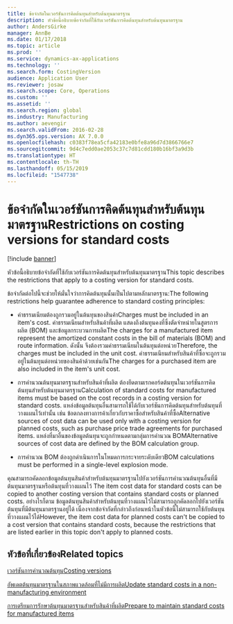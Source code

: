 ```yaml
---
title: ข้อจำกัดในเวอร์ชันการคิดต้นทุนสำหรับต้นทุนมาตรฐาน
description: หัวข้อนี้อธิบายข้อจำกัดที่ใช้กับเวอร์ชันการคิดต้นทุนสำหรับต้นทุนมาตรฐาน
author: AndersGirke
manager: AnnBe
ms.date: 01/17/2018
ms.topic: article
ms.prod: ''
ms.service: dynamics-ax-applications
ms.technology: ''
ms.search.form: CostingVersion
audience: Application User
ms.reviewer: josaw
ms.search.scope: Core, Operations
ms.custom: ''
ms.assetid: ''
ms.search.region: global
ms.industry: Manufacturing
ms.author: aevengir
ms.search.validFrom: 2016-02-28
ms.dyn365.ops.version: AX 7.0.0
ms.openlocfilehash: c0383f78ea5cfa42183e0bfe8a96d7d3866766e7
ms.sourcegitcommit: 9d4c7edd0ae2053c37c7d81cdd180b16bf3a9d3b
ms.translationtype: HT
ms.contentlocale: th-TH
ms.lasthandoff: 05/15/2019
ms.locfileid: "1547738"
---
```

#  <a name="restrictions-on-costing-versions-for-standard-costs"></a><span data-ttu-id="817e0-103">ข้อจำกัดในเวอร์ชันการคิดต้นทุนสำหรับต้นทุนมาตรฐาน</span><span class="sxs-lookup"><span data-stu-id="817e0-103">Restrictions on costing versions for standard costs</span></span>

[!include [banner](../includes/banner.md)]

<span data-ttu-id="817e0-104">หัวข้อนี้อธิบายข้อจำกัดที่ใช้กับเวอร์ชันการคิดต้นทุนสำหรับต้นทุนมาตรฐาน</span><span class="sxs-lookup"><span data-stu-id="817e0-104">This topic describes the restrictions that apply to a costing version for standard costs.</span></span> 

<span data-ttu-id="817e0-105">ข้อจำกัดต่อไปนี้จะช่วยให้มั่นใจว่าการคิดต้นทุนนั้นเป็นไปตามหลักมาตรฐาน:</span><span class="sxs-lookup"><span data-stu-id="817e0-105">The following restrictions help guarantee adherence to standard costing principles:</span></span>

-  <span data-ttu-id="817e0-106">ค่าธรรมเนียมต้องถูกรวมอยู่ในต้นทุนของสินค้า</span><span class="sxs-lookup"><span data-stu-id="817e0-106">Charges must be included in an item's cost.</span></span> <span data-ttu-id="817e0-107">ค่าธรรมเนียมสำหรับสินค้าที่ผลิต แสดงถึงต้นทุนคงที่ซึ่งตัดจำหน่ายในสูตรการผลิต (BOM) และข้อมูลกระบวนการผลิต</span><span class="sxs-lookup"><span data-stu-id="817e0-107">The charges for a manufactured item represent the amortized constant costs in the bill of materials (BOM) and route information.</span></span> <span data-ttu-id="817e0-108">ดังนั้น จึงต้องรวมค่าธรรมเนียมในต้นทุนต่อหน่วย</span><span class="sxs-lookup"><span data-stu-id="817e0-108">Therefore, the charges must be included in the unit cost.</span></span> <span data-ttu-id="817e0-109">ค่าธรรมเนียมสำหรับสินค้าที่ซื้อจะถูกรวมอยู่ในต้นทุนต่อหน่วยของสินค้าด้วยเช่นกัน</span><span class="sxs-lookup"><span data-stu-id="817e0-109">The charges for a purchased item are also included in the item's unit cost.</span></span>

-  <span data-ttu-id="817e0-110">การคำนวณต้นทุนมาตรฐานสำหรับสินค้าที่ผลิต ต้องยึดตามเรกคอร์ดต้นทุนในเวอร์ชันการคิดต้นทุนสำหรับต้นทุนมาตรฐาน</span><span class="sxs-lookup"><span data-stu-id="817e0-110">Calculation of standard costs for manufactured items must be based on the cost records in a costing version for standard costs.</span></span> <span data-ttu-id="817e0-111">แหล่งข้อมูลต้นทุนอื่นสามารถใช้ได้กับเวอร์ชันการคิดต้นทุนสำหรับต้นทุนที่วางแผนไว้เท่านั้น เช่น ข้อตกลงทางการค้าเกี่ยวกับราคาซื้อสำหรับสินค้าที่ซื้อ</span><span class="sxs-lookup"><span data-stu-id="817e0-111">Alternative sources of cost data can be used only with a costing version for planned costs, such as purchase price trade agreements for purchased items.</span></span> <span data-ttu-id="817e0-112">แหล่งที่มาอื่นของข้อมูลต้นทุนจะถูกกำหนดตามกลุ่มการคำนวณ BOM</span><span class="sxs-lookup"><span data-stu-id="817e0-112">Alternative sources of cost data are defined by the BOM calculation group.</span></span>

-  <span data-ttu-id="817e0-113">การคำนวณ BOM ต้องถูกดำเนินการในโหมดการกระจายระดับเดียว</span><span class="sxs-lookup"><span data-stu-id="817e0-113">BOM calculations must be performed in a single-level explosion mode.</span></span>

<span data-ttu-id="817e0-114">คุณสามารถคัดลอกข้อมูลต้นทุนสินค้าสำหรับต้นทุนมาตรฐานไปยังเวอร์ชันการคำนวณต้นทุนอื่นที่มีต้นทุนมาตรฐานหรือต้นทุนที่วางแผนไว้ </span><span class="sxs-lookup"><span data-stu-id="817e0-114">The item cost data for standard costs can be copied to another costing version that contains standard costs or planned costs.</span></span> <span data-ttu-id="817e0-115">อย่างไรก็ตาม ข้อมูลต้นทุนสินค้าสำหรับต้นทุนที่วางแผนไว้ไม่สามารถถูกคัดลอกไปยังเวอร์ชันต้นทุนที่มีต้นทุนมาตรฐานอยู่ได้ เนื่องจากข้อจำกัดที่กล่าวถึงก่อนหน้าในหัวข้อนี้ไม่สามารถใช้กับต้นทุนที่วางแผนไว้ได้</span><span class="sxs-lookup"><span data-stu-id="817e0-115">However, the item cost data for planned costs can't be copied to a cost version that contains standard costs, because the restrictions that are listed earlier in this topic don't apply to planned costs.</span></span>

<a name="related-topics"></a><span data-ttu-id="817e0-116">หัวข้อที่เกี่ยวข้อง</span><span class="sxs-lookup"><span data-stu-id="817e0-116">Related topics</span></span>
--------

[<span data-ttu-id="817e0-117">เวอร์ชันการคำนวณต้นทุน</span><span class="sxs-lookup"><span data-stu-id="817e0-117">Costing versions</span></span>](costing-versions.md)

[<span data-ttu-id="817e0-118">อัพเดตต้นทุนมาตรฐานในสภาพแวดล้อมที่ไม่มีการผลิต</span><span class="sxs-lookup"><span data-stu-id="817e0-118">Update standard costs in a non-manufacturing environment</span></span>](update-standard-costs-non-manufacturing-environment.md)

[<span data-ttu-id="817e0-119">การเตรียมการรักษาต้นทุนมาตรฐานสำหรับสินค้าที่ผลิต</span><span class="sxs-lookup"><span data-stu-id="817e0-119">Prepare to maintain standard costs for manufactured items</span></span>](update-standard-costs-manufacturing-environment.md)

